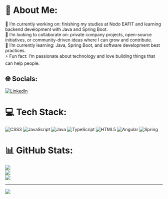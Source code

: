 # 💫 About Me:
🔭 I’m currently working on: finishing my studies at Nodo EAFIT and learning backend development with Java and Spring Boot.  <br>👯 I’m looking to collaborate on: private company projects, open-source initiatives, or community-driven ideas where I can grow and contribute.<br>🌱 I’m currently learning: Java, Spring Boot, and software development best practices.  <br>⚡ Fun fact:  I’m passionate about technology and love building things that can help people.


## 🌐 Socials:
[![LinkedIn](https://img.shields.io/badge/LinkedIn-%230077B5.svg?logo=linkedin&logoColor=white)](https://linkedin.com/in/https://www.linkedin.com/in/eyder-alexander-rico-sanchez-b104bb31a/) 

# 💻 Tech Stack:
![CSS3](https://img.shields.io/badge/css3-%231572B6.svg?style=for-the-badge&logo=css3&logoColor=white) ![JavaScript](https://img.shields.io/badge/javascript-%23323330.svg?style=for-the-badge&logo=javascript&logoColor=%23F7DF1E) ![Java](https://img.shields.io/badge/java-%23ED8B00.svg?style=for-the-badge&logo=openjdk&logoColor=white) ![TypeScript](https://img.shields.io/badge/typescript-%23007ACC.svg?style=for-the-badge&logo=typescript&logoColor=white) ![HTML5](https://img.shields.io/badge/html5-%23E34F26.svg?style=for-the-badge&logo=html5&logoColor=white) ![Angular](https://img.shields.io/badge/angular-%23DD0031.svg?style=for-the-badge&logo=angular&logoColor=white) ![Spring](https://img.shields.io/badge/spring-%236DB33F.svg?style=for-the-badge&logo=spring&logoColor=white)
# 📊 GitHub Stats:
![](https://github-readme-stats.vercel.app/api?username=Eydertusep&theme=calm_pink&hide_border=false&include_all_commits=false&count_private=false)<br/>
![](https://nirzak-streak-stats.vercel.app/?user=Eydertusep&theme=calm_pink&hide_border=false)<br/>
![](https://github-readme-stats.vercel.app/api/top-langs/?username=Eydertusep&theme=calm_pink&hide_border=false&include_all_commits=false&count_private=false&layout=compact)

---
[![](https://visitcount.itsvg.in/api?id=Eydertusep&icon=7&color=9)](https://visitcount.itsvg.in)

<!-- Proudly created with GPRM ( https://gprm.itsvg.in ) -->
